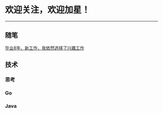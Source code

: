 # 欢迎关注，欢迎加星！
----

<!---
0xff-zero/0xff-zero is a ✨ special ✨ repository because its `README.md` (this file) appears on your GitHub profile.
You can click the Preview link to take a look at your changes.
--->

## 随笔
[毕业8年，新工作，我依然选择了兴趣工作](http://)

## 技术

### 思考

### Go

### Java
